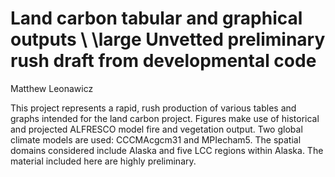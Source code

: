 # Land carbon tabular and graphical outputs \\ \large Unvetted preliminary rush draft from developmental code
Matthew Leonawicz  

This project represents a rapid, rush production of various tables and graphs intended for the land carbon project.
Figures make use of historical and projected ALFRESCO model fire and vegetation output.
Two global climate models are used: CCCMAcgcm31 and MPIecham5.
The spatial domains considered include Alaska and five LCC regions within Alaska.
The material included here are highly preliminary.
